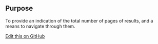## Purpose

To provide an indication of the total number of pages of results, and a means to navigate through them.

[Edit this on GitHub](https://github.com/wellcometrust/wellcomecollection.org/blob/master/common/views/components/Pagination/README.md)
